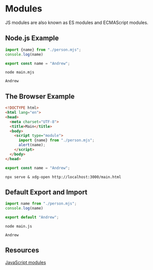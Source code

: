 # Modules

JS modules are also known as ES modules and ECMAScript modules.

## Node.js Example

```js title="main.mjs"
import {name} from "./person.mjs";
console.log(name)
```

```js title="person.mjs"
export const name = "Andrew";
```

```shell
node main.mjs
```
```output
Andrew
```

## The Browser Example

```html title="main.html"
<!DOCTYPE html>
<html lang="en">
<head>
  <meta charset="UTF-8">
  <title>Main</title>
  <body>
    <script type="module">
      import {name} from "./person.mjs";
      alert(name);
    </script>
  </body>
</head>
```

```js title="person.mjs"
export const name = "Andrew";
```

```shell
npx serve & xdg-open http://localhost:3000/main.html
```

## Default Export and Import

```js title="main.mjs"
import name from "./person.mjs";
console.log(name)
```

```js title="person.mjs"
export default "Andrew";
```

```shell
node main.js
```
```output
Andrew
```

## Resources

[JavaScript modules](https://v8.dev/features/modules#mjs)
